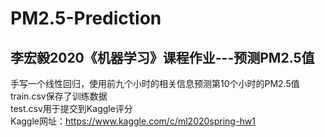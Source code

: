 # PM2.5-Prediction
## 李宏毅2020《机器学习》课程作业---预测PM2.5值   
手写一个线性回归，使用前九个小时的相关信息预测第10个小时的PM2.5值   
train.csv保存了训练数据   
test.csv用于提交到Kaggle评分   
Kaggle网址：https://www.kaggle.com/c/ml2020spring-hw1
